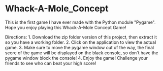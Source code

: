 # Whack-A-Mole_Concept
 This is the first game I have ever made with the Python module "Pygame". Hope you enjoy playing this Whack-A-Mole Concept Game!

Directions:
	1. Download the zip folder version of this project, then extract it so you have a working folder.
	2. Click on the application to view the actual game. 
	3. Make sure to move the pygame window out of the way, the final score of the game will be displayed on the black console, so don't have the pygame window block the console!
	4. Enjoy the game! Challenge your friends to see who can beat your high score!
